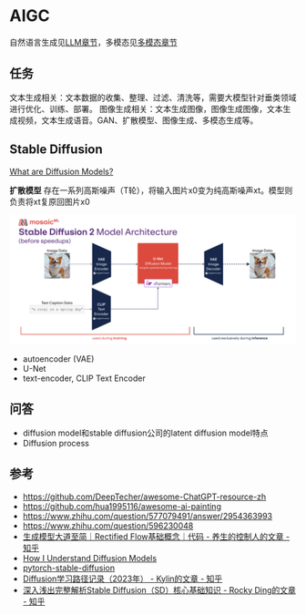 # AIGC
自然语言生成见[LLM章节](./12_llm.md)，多模态见[多模态章节](./14_multimodal.md)


## 任务
文本生成相关：文本数据的收集、整理、过滤、清洗等，需要大模型针对垂类领域进行优化、训练、部署。
图像生成相关：文本生成图像，图像生成图像，文本生成视频，文本生成语音。GAN、扩散模型、图像生成、多模态生成等。


## Stable Diffusion
[What are Diffusion Models?](https://lilianweng.github.io/posts/2021-07-11-diffusion-models/#forward-diffusion-process)

**扩散模型**
存在一系列高斯噪声（T轮），将输入图片x0变为纯高斯噪声xt。模型则负责将xt复原回图片x0


![](../.github/assets/02ml-sd.png)

- autoencoder (VAE)
- U-Net
- text-encoder, CLIP Text Encoder


## 问答
- diffusion model和stable diffusion公司的latent diffusion model特点
- Diffusion process


## 参考
- https://github.com/DeepTecher/awesome-ChatGPT-resource-zh
- https://github.com/hua1995116/awesome-ai-painting
- https://www.zhihu.com/question/577079491/answer/2954363993
- https://www.zhihu.com/question/596230048
- [生成模型大道至简｜Rectified Flow基础概念｜代码 - 养生的控制人的文章 - 知乎](https://zhuanlan.zhihu.com/p/687740527)
- [How I Understand Diffusion Models](https://www.youtube.com/watch?v=i2qSxMVeVLI)
- [pytorch-stable-diffusion](https://github.com/hkproj/pytorch-stable-diffusion)
- [Diffusion学习路径记录（2023年） - Kylin的文章 - 知乎](https://zhuanlan.zhihu.com/p/605973097)
- [深入浅出完整解析Stable Diffusion（SD）核心基础知识 - Rocky Ding的文章 - 知乎](https://zhuanlan.zhihu.com/p/632809634)
